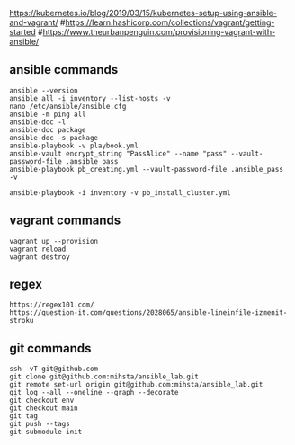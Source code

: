 https://kubernetes.io/blog/2019/03/15/kubernetes-setup-using-ansible-and-vagrant/
#https://learn.hashicorp.com/collections/vagrant/getting-started
#https://www.theurbanpenguin.com/provisioning-vagrant-with-ansible/

## ansible commands  
    ansible --version
    ansible all -i inventory --list-hosts -v
    nano /etc/ansible/ansible.cfg
    ansible -m ping all    
    ansible-doc -l
    ansible-doc package
    ansible-doc -s package
    ansible-playbook -v playbook.yml    
    ansible-vault encrypt_string "PassAlice" --name "pass" --vault-password-file .ansible_pass
    ansible-playbook pb_creating.yml --vault-password-file .ansible_pass  -v

    ansible-playbook -i inventory -v pb_install_cluster.yml
## vagrant commands
    vagrant up --provision
    vagrant reload
    vagrant destroy
## regex
    https://regex101.com/
    https://question-it.com/questions/2028065/ansible-lineinfile-izmenit-stroku      
    
## git commands
    ssh -vT git@github.com
    git clone git@github.com:mihsta/ansible_lab.git 
    git remote set-url origin git@github.com:mihsta/ansible_lab.git   
    git log --all --oneline --graph --decorate  
    git checkout env  
    git checkout main  
    git tag
    git push --tags
    git submodule init 